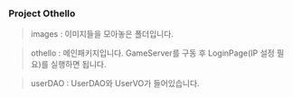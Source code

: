 ### Project Othello

>images : 이미지들을 모아놓은 폴더입니다.

>othello : 메인패키지입니다. GameServer를 구동 후 LoginPage(IP 설정 필요)를 실행하면 됩니다.

>userDAO : UserDAO와 UserVO가 들어있습니다.

